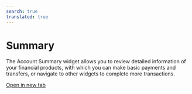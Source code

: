 ```yaml
---
search: true
translated: true
---
```


# Summary

The Account Summary widget allows you to review detailed information of your financial products, with which you can make basic payments and transfers, or navigate to other widgets to complete more transactions.

[Open in new tab](https://widgets.modyo.com/personas/summary)

<iframe id="widgetFrame" src="https://widgets.modyo.com/personas/summary" width="100%"  frameBorder="0" style="visibility:hidden;overflow:auto;margin-top:20px;"/>

### Purpose 

The Account Summary presents a customer's financial state within the different products they have with the financial institution (Accounts and Credit Cards).

Each individual summary presents financial information within the specific product both numerically and graphically.

#### Checking Account

The Checking Account section allows you to see an overview of the amounts available, as well as have access to transactions such as transfers and movements.

| Feature           | Description                                                                             |
|:------------------|:----------------------------------------------------------------------------------------|
| Available Balance | Shows the total available balance in the checking account.                              |
| Withdrawals       | Allows you to see the total withdrawals within the account.                             |
| Deposits          | Shows the total credits or deposits made to an account.                                 |
| Line of Credit    | Displays the line of credit status of the account.                                      |
| Available Balance | Displays the total available balance in the line of credit associated with the account. |
| Transfer          | Switches to the Transfer widget associated with the account.                            |
| Transactions      | Switches to the Tranfers History widget, to see each movement in detail.                |

#### Savings Account

Savings Accounts have the same features as Checking Accounts. However, Savings Accounts are not associated with Lines of Credit, and instead display a list of recent activity.

| Feature           | Description                                                                                              |
|:------------------|:---------------------------------------------------------------------------------------------------------|
| Available Balance | Show the total available balance in the Savings Account.                                                 |
| Withdrawals       | Allows you to see the total withdrawals within the account.                                              |
| Deposits          | Shows the total credits or deposits made to an account.                                                  |
| Recent activity   | Displays a list of the latest transactions made within the account, together with the amounts and dates. |
| Transfer          | Switches to the Transfer widget associated with the account.                                             |
| Transactions      | Switches to the Tranfers History widget, to see each movement in detail.                                 |

#### Credit Cards

Each of the credit cards has its own section within the summary, which shows the details of each card, the total amount of credit used, the amount available, and the latest movements.
In addition, it separates the national quota from the international one, including a graph that allows to see in proportion what has been used.

| Feature          | Description                                                                                                                                     |
|:-----------------|:------------------------------------------------------------------------------------------------------------------------------------------------|
| Available Credit | Shows the current credit balance used and the amount of credit available, plus a graph indicating the amount used verus the total credit limit. |
| Pay              | Switches to the Card Payment widget, where you can pay invoiced amounts.                                                                        |
| Transactions     | Switches to the Transactions widget of the card, where you can review the details of each transaction.                                          |

<script>

  export default {
    mounted() {

      function setIframeHeightCO(id, ht) {
          var ifrm = document.getElementById(id);
          if(ifrm) {
            ifrm.style.visibility = 'hidden';
            // some IE versions need a bit added or scrollbar appears
            ifrm.style.height = ht + 4 + "px";
            ifrm.style.visibility = 'visible';
          }
      }


      // iframed document sends its height using postMessage
      function handleDocHeightMsg(e) {
          // check origin
          if ( e.origin === 'https://widgets.modyo.com' ) {
              // parse data
              var data = JSON.parse( e.data );

              console.log('data:', data)
              // check data object
              if ( data['docHeight'] ) {
                  setIframeHeightCO( 'widgetFrame', data['docHeight'] );
              } else {
                  setIframeHeightCO( 'widgetFrame', 700 );
              }
          }
      }

      // assign message handler
      if ( window.addEventListener ) {
          window.addEventListener('message', handleDocHeightMsg, false);
      }
    }
  }

</script>
